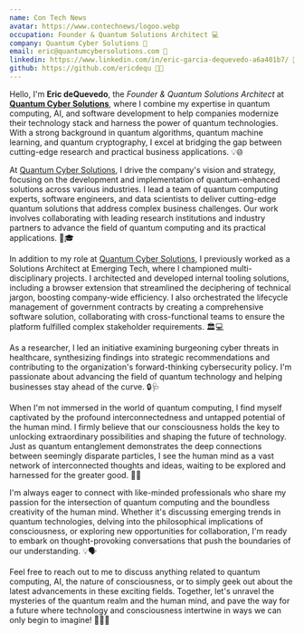 ```yaml
---
name: Con Tech News
avatar: https://www.contechnews/logoo.webp
occupation: Founder & Quantum Solutions Architect 💻
company: Quantum Cyber Solutions 🚀
email: eric@quantumcybersolutions.com 📧
linkedin: https://www.linkedin.com/in/eric-garcia-dequevedo-a6a401b7/ 🔗
github: https://github.com/ericdequ 🐱‍💻
---
```


Hello, I'm **Eric deQuevedo**, the _Founder & Quantum Solutions Architect_ at [**Quantum Cyber Solutions**](https://www.quantumcybersolutions.com/), where I combine my expertise in quantum computing, AI, and software development to help companies modernize their technology stack and harness the power of quantum technologies. With a strong background in quantum algorithms, quantum machine learning, and quantum cryptography, I excel at bridging the gap between cutting-edge research and practical business applications. 💡🌐

At [Quantum Cyber Solutions](https://www.quantumcybersolutions.com/), I drive the company's vision and strategy, focusing on the development and implementation of quantum-enhanced solutions across various industries. I lead a team of quantum computing experts, software engineers, and data scientists to deliver cutting-edge quantum solutions that address complex business challenges. Our work involves collaborating with leading research institutions and industry partners to advance the field of quantum computing and its practical applications. 🚀🎓

In addition to my role at [Quantum Cyber Solutions](https://www.quantumcybersolutions.com/), I previously worked as a Solutions Architect at Emerging Tech, where I championed multi-disciplinary projects. I architected and developed internal tooling solutions, including a browser extension that streamlined the deciphering of technical jargon, boosting company-wide efficiency. I also orchestrated the lifecycle management of government contracts by creating a comprehensive software solution, collaborating with cross-functional teams to ensure the platform fulfilled complex stakeholder requirements. 🏛️💻

As a researcher, I led an initiative examining burgeoning cyber threats in healthcare, synthesizing findings into strategic recommendations and contributing to the organization's forward-thinking cybersecurity policy. I'm passionate about advancing the field of quantum technology and helping businesses stay ahead of the curve. 🔒🩺

When I'm not immersed in the world of quantum computing, I find myself captivated by the profound interconnectedness and untapped potential of the human mind. I firmly believe that our consciousness holds the key to unlocking extraordinary possibilities and shaping the future of technology. Just as quantum entanglement demonstrates the deep connections between seemingly disparate particles, I see the human mind as a vast network of interconnected thoughts and ideas, waiting to be explored and harnessed for the greater good. 🧠✨

I'm always eager to connect with like-minded professionals who share my passion for the intersection of quantum computing and the boundless creativity of the human mind. Whether it's discussing emerging trends in quantum technologies, delving into the philosophical implications of consciousness, or exploring new opportunities for collaboration, I'm ready to embark on thought-provoking conversations that push the boundaries of our understanding. 💡🗣️

Feel free to reach out to me to discuss anything related to quantum computing, AI, the nature of consciousness, or to simply geek out about the latest advancements in these exciting fields. Together, let's unravel the mysteries of the quantum realm and the human mind, and pave the way for a future where technology and consciousness intertwine in ways we can only begin to imagine! 🚀🧠🌌
